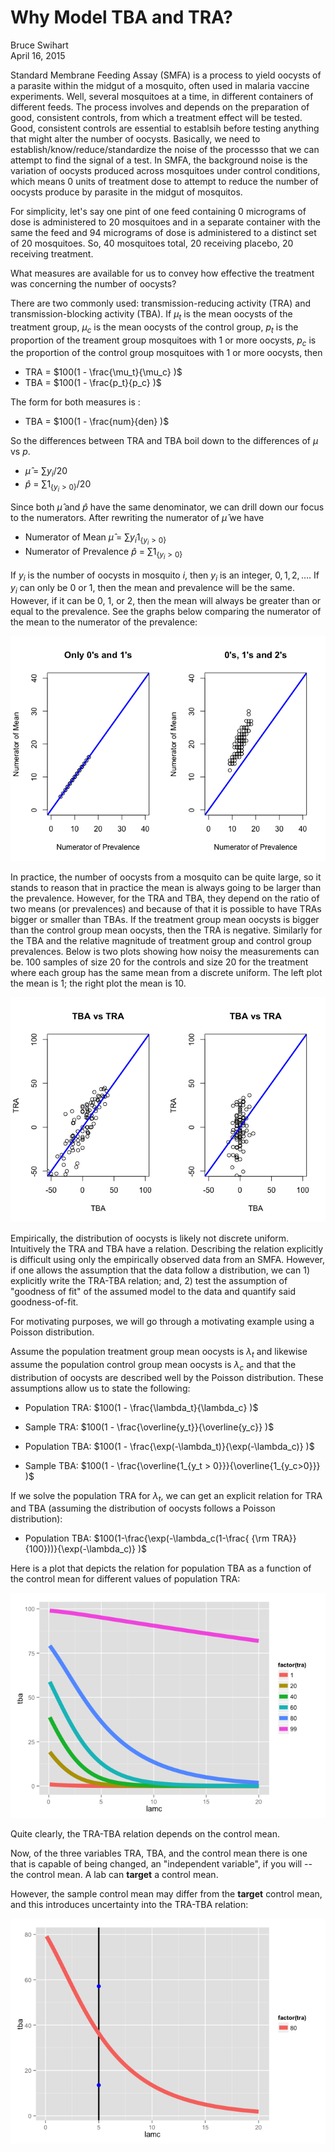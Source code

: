 # Why Model TBA and TRA?
Bruce Swihart  
April 16, 2015  


<style TYPE="text/css">
code.has-jax {font: inherit; font-size: 100%; background: inherit; border: inherit;}
</style>
<script type="text/x-mathjax-config">
MathJax.Hub.Config({
    tex2jax: {
        inlineMath: [['$','$'], ['\\(','\\)']],
        skipTags: ['script', 'noscript', 'style', 'textarea', 'pre'] // removed 'code' entry
    }
});
MathJax.Hub.Queue(function() {
    var all = MathJax.Hub.getAllJax(), i;
    for(i = 0; i < all.length; i += 1) {
        all[i].SourceElement().parentNode.className += ' has-jax';
    }
});
</script>
<script type="text/javascript" src="http://cdn.mathjax.org/mathjax/latest/MathJax.js?config=TeX-AMS-MML_HTMLorMML"></script>


Standard Membrane Feeding Assay (SMFA) is a process to yield oocysts of a parasite within the midgut of a mosquito, often used in malaria vaccine experiments.  Well, several mosquitoes at a time, in different containers of different feeds.  The process involves and depends on the preparation of good, consistent controls, from which a treatment effect will be tested.  Good, consistent controls are essential to establsih before testing anything that might alter the number of oocysts.  Basically, we need to establish/know/reduce/standardize the noise of the processso that we can attempt to find the signal of a test.  In SMFA, the background noise is the variation of oocysts produced across mosquitoes under control conditions, which means 0 units of treatment dose to attempt to reduce the number of oocysts produce by parasite in the midgut of mosquitos.

For simplicity, let's say one pint of one feed containing 0 micrograms of dose is administered to 20 mosquitoes and in a separate container with the same the feed and 94 micrograms of dose is administered to a distinct set of 20 mosquitoes. So, 40 mosquitoes total, 20 receiving placebo, 20 receiving treatment.

What measures are available for us to convey how effective the treatment was concerning the number of oocysts?

There are two commonly used:  transmission-reducing activity (TRA) and  transmission-blocking activity (TBA).  If $\mu_t$ is the mean oocysts of the treatment group, $\mu_c$ is the mean oocysts of the control group, $p_t$ is the proportion of the treament group mosquitoes with 1 or more oocysts, $p_c$ is the proportion of the control group mosquitoes with 1 or more oocysts, then

  * TRA = $100(1 - \frac{\mu_t}{\mu_c} )$
  * TBA = $100(1 - \frac{p_t}{p_c} )$

The form for both measures is :

  * TBA = $100(1 - \frac{num}{den} )$
  
So the differences between TRA and TBA boil down to the differences of $\mu$ vs $p$.  

  * $\hat{\mu}$ = $\sum y_i / 20$
  * $\hat{p}$   = $\sum 1_{\{y_i > 0\}} / 20$
  
Since both $\hat{\mu}$ and $\hat{p}$ have the same denominator, we can drill down our focus to the numerators.  After rewriting the numerator of $\hat{\mu}$ we have

  * Numerator of Mean $\hat{\mu}$ = $\sum y_i 1_{\{y_i > 0\}}$
  * Numerator of Prevalence $\hat{p}$   = $\sum 1_{\{y_i > 0\}}$

  
If $y_i$ is the number of oocysts in mosquito $i$, then $y_i$ is an integer, $0, 1, 2, \dots$.  If $y_i$ can only be $0$ or $1$, then the mean and prevalence will be the same.  However, if it can be $0$, $1$, or $2$, then the mean will always be greater than or equal to the prevalence.  See the graphs below comparing the numerator of the mean to the numerator of the prevalence: 


![plot of chunk unnamed-chunk-1](readme_files/figure-html/unnamed-chunk-1.png) 

In practice, the number of oocysts from a mosquito can be quite large, so it stands to reason that in practice the mean is always going to be larger than the prevalence.  However, for the TRA and TBA, they depend on the ratio of two means (or prevalences) and because of that it is possible to have TRAs bigger or smaller than TBAs.  If the treatment group mean oocysts is bigger than the control group mean oocysts, then the TRA is negative.  Similarly for the TBA and the relative magnitude of treatment group and control group prevalences.  Below is two plots showing how noisy the measurements can be.  100 samples of size 20 for the controls and size 20 for the treatment where each group has the same mean from a discrete uniform.  The left plot the mean is 1; the right plot the mean is 10.


![plot of chunk unnamed-chunk-2](readme_files/figure-html/unnamed-chunk-2.png) 


Empirically, the distribution of oocysts is likely not discrete uniform.  Intuitively the TRA and TBA have a relation.  Describing the relation explicitly is difficult using only the empirically observed data from an SMFA.  However, if one allows the assumption that the data follow a distribution, we can 1) explicitly write the TRA-TBA relation; and, 2) test the assumption of "goodness of fit" of the assumed model to the data and quantify said goodness-of-fit.


For motivating purposes, we will go through a motivating example using a Poisson distribution.  

Assume the population treatment group mean oocysts is $\lambda_t$ and likewise assume the population control group mean oocysts is $\lambda_c$ and that the distribution of oocysts are described well by the Poisson distribution.  These assumptions allow us to state the following:

  *  Population TRA: $100(1 - \frac{\lambda_t}{\lambda_c} )$
  *  Sample TRA:     $100(1 - \frac{\overline{y_t}}{\overline{y_c}} )$

  *  Population TBA: $100(1 - \frac{\exp(-\lambda_t)}{\exp(-\lambda_c)} )$
  *  Sample TBA:     $100(1 - \frac{\overline{1_{y_t > 0}}}{\overline{1_{y_c>0}}} )$


If we solve the population TRA for $\lambda_t$, we can get an explicit relation for TRA and TBA (assuming the distribution of oocysts follows a Poisson distribution):

*  Population TBA: $100(1-\frac{\exp(-\lambda_c(1-\frac{ {\rm TRA}}{100}))}{\exp(-\lambda_c)} )$

Here is a plot that depicts the relation for population TBA as a function of the control mean for different values of population TRA:

![plot of chunk unnamed-chunk-3](readme_files/figure-html/unnamed-chunk-3.png) 

Quite clearly, the TRA-TBA relation depends on the control mean.


Now, of the three variables TRA, TBA, and the control mean there is one that is capable of being changed, an "independent variable", if you will -- the control mean.  A lab can **target** a control mean.

However, the sample control mean may differ from the **target** control mean, and this introduces uncertainty into the TRA-TBA relation:

![plot of chunk unnamed-chunk-4](readme_files/figure-html/unnamed-chunk-4.png) 

